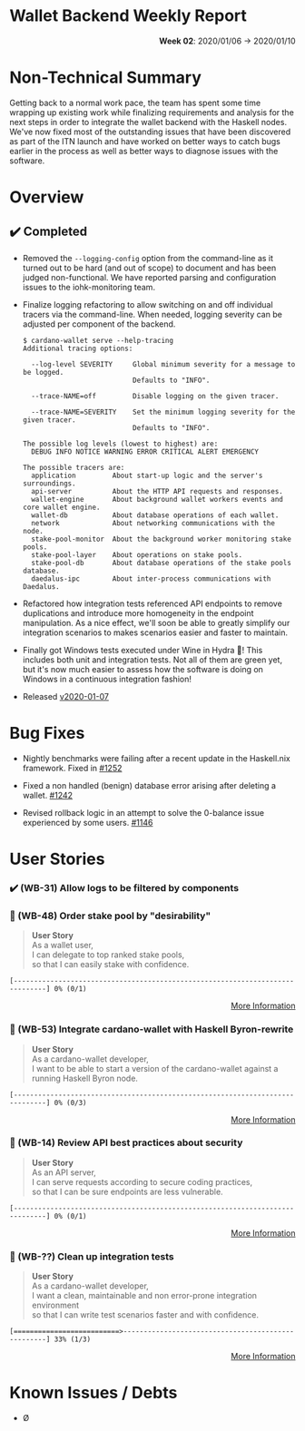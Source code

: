 # Wallet Backend Weekly Report

<p align="right">
  <strong>Week 02</strong>: 2020/01/06 → 2020/01/10
</p>

# Non-Technical Summary

Getting back to a normal work pace, the team has spent some time wrapping up
existing work while finalizing requirements and analysis for the next steps in
order to integrate the wallet backend with the Haskell nodes. We've now fixed
most of the outstanding issues that have been discovered as part of the ITN
launch and have worked on better ways to catch bugs earlier in the process as
well as better ways to diagnose issues with the software. 

# Overview

## :heavy_check_mark: Completed

- Removed the `--logging-config` option from the command-line as it turned out 
  to be hard (and out of scope) to document and has been judged non-functional. 
  We have reported parsing and configuration issues to the iohk-monitoring team. 

- Finalize logging refactoring to allow switching on and off individual tracers via
  the command-line. When needed, logging severity can be adjusted per component of 
  the backend.

  ```
  $ cardano-wallet serve --help-tracing
  Additional tracing options:

    --log-level SEVERITY     Global minimum severity for a message to be logged.
                             Defaults to "INFO".

    --trace-NAME=off         Disable logging on the given tracer.

    --trace-NAME=SEVERITY    Set the minimum logging severity for the given tracer.
                             Defaults to "INFO".

  The possible log levels (lowest to highest) are:
    DEBUG INFO NOTICE WARNING ERROR CRITICAL ALERT EMERGENCY

  The possible tracers are:
    application         About start-up logic and the server's surroundings.
    api-server          About the HTTP API requests and responses.
    wallet-engine       About background wallet workers events and core wallet engine.
    wallet-db           About database operations of each wallet.
    network             About networking communications with the node.
    stake-pool-monitor  About the background worker monitoring stake pools.
    stake-pool-layer    About operations on stake pools.
    stake-pool-db       About database operations of the stake pools database.
    daedalus-ipc        About inter-process communications with Daedalus.
  ```

- Refactored how integration tests referenced API endpoints to remove duplications and
  introduce more homogeneity in the endpoint manipulation. As a nice effect, we'll soon 
  be able to greatly simplify our integration scenarios to makes scenarios easier and 
  faster to maintain. 

- Finally got Windows tests executed under Wine in Hydra :tada:! This includes both 
  unit and integration tests. Not all of them are green yet, but it's now much easier
  to assess how the software is doing on Windows in a continuous integration fashion!

- Released [v2020-01-07](https://github.com/input-output-hk/cardano-wallet/releases/tag/v2020-01-07)


# Bug Fixes

- Nightly benchmarks were failing after a recent update in the Haskell.nix framework. Fixed in [#1252](https://github.com/input-output-hk/cardano-wallet/issues/1252)

- Fixed a non handled (benign) database error arising after deleting a wallet. [#1242](https://github.com/input-output-hk/cardano-wallet/issues/1242)

- Revised rollback logic in an attempt to solve the 0-balance issue experienced by some users. [#1146](https://github.com/input-output-hk/cardano-wallet/issues/1146)


# User Stories

### :heavy_check_mark: (WB-31) Allow logs to be filtered by components

### :hammer: (WB-48) Order stake pool by "desirability"

> **User Story**  
> As a wallet user,  
> I can delegate to top ranked stake pools,  
> so that I can easily stake with confidence.

```
[------------------------------------------------------------------------------] 0% (0/1)
```

<p align="right">
  <a target="_blank" href="https://github.com/input-output-hk/cardano-wallet/milestone/44">More Information</a>
</p>

### :hammer: (WB-53) Integrate cardano-wallet with Haskell Byron-rewrite

> **User Story**    
> As a cardano-wallet developer,  
> I want to be able to start a version of the cardano-wallet against a running Haskell Byron node.


```
[------------------------------------------------------------------------------] 0% (0/3)
```

<p align="right">
  <a target="_blank" href="https://github.com/input-output-hk/cardano-wallet/milestone/49">More Information</a>
</p>

### :hammer: (WB-14) Review API best practices about security

> **User Story**    
> As an API server,  
> I can serve requests according to secure coding practices,   
> so that I can be sure endpoints are less vulnerable.

```
[------------------------------------------------------------------------------] 0% (0/1)
```

<p align="right">
  <a target="_blank" href="https://github.com/input-output-hk/cardano-wallet/milestone/48">More Information</a>
</p>

### :hammer: (WB-??) Clean up integration tests

> **User Story**    
> As a cardano-wallet developer,  
> I want a clean, maintainable and non error-prone integration environment  
> so that I can write test scenarios faster and with confidence.

```
[==========================>---------------------------------------------------] 33% (1/3)
```

<p align="right">
  <a target="_blank" href="https://github.com/input-output-hk/cardano-wallet/milestone/45">More Information</a>
</p>



# Known Issues / Debts

- Ø
